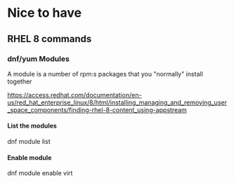# Nice to have

## RHEL 8 commands

### dnf/yum Modules

A module is a number of rpm:s packages that you "normally" install together

https://access.redhat.com/documentation/en-us/red_hat_enterprise_linux/8/html/installing_managing_and_removing_user_space_components/finding-rhel-8-content_using-appstream

#### List the modules

dnf module list

#### Enable module

dnf module enable virt

